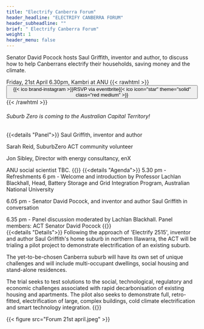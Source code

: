 ```yaml
---
title: "Electrify Canberra Forum"
header_headline: "ELECTRIFY CANBERRA FORUM"
header_subheadline: ""
brief: " Electrify Canberra Forum"
weight: 1 
header_menu: false
---  
```

 
Senator David Pocock hosts Saul Griffith, inventor and author, to discuss how to help Canberrans electrify their households, saving money and the climate.
   
   
Friday, 21st April 6.30pm, Kambri at ANU   {{< rawhtml >}} 
<a href="https://www.eventbrite.com.au/e/suburb-zero-act-launch-tickets-601031119257"><button  > {{< ico brand-instagram >}}RSVP via eventbrite{{< ico icon="star" theme="solid" class="red medium" >}}</button></a>
 {{< /rawhtml >}}	
 
###### Suburb Zero is coming to the Australian Capital Territory! 
 {{<details  "Panel">}}
Saul Griffith, inventor and author

Sarah Reid, SuburbZero ACT community volunteer

Jon Sibley, Director with energy consultancy, enX

ANU social scientist TBC.
{{</details>}} 
{{<details "Agenda">}}
 5.30 pm - Refreshments
 6 pm - Welcome and introduction by Professor Lachlan Blackhall, Head, Battery Storage and  Grid Integration Program, Australian National University

6.05 pm - Senator David Pocock, and inventor and author Saul Griffith in conversation

6.35 pm - Panel discussion moderated by Lachlan Blackhall. Panel members:
ACT Senator David Pocock
{{</details>}} 	
{{<details  "Details">}}
Following the approach of 'Electrify 2515', inventor and author Saul Griffith's home suburb in northern Illawarra, the ACT will be trialing a pilot project to demonstrate electrification of an existing suburb.

The yet-to-be-chosen Canberra suburb will have its own set of unique challenges and will include multi-occupant dwellings, social housing and stand-alone residences.

The trial seeks to test solutions to the social, technological, regulatory and economic challenges associated with rapid decarbonisation of existing housing and apartments. The pilot also seeks to demonstrate full, retro-fitted, electrification of large, complex buildings, cold climate electrification and smart technology integration.
{{</details>}} 	

{{< figure src="Forum 21st april.jpeg"   >}}
 


